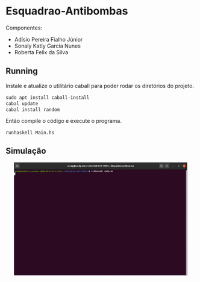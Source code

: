 # Esquadrao-Antibombas

Componentes:

- Adísio Pereira Fialho Júnior 
- Sonaly Katly Garcia Nunes 
- Roberta Felix da Silva

## Running

Instale e atualize o utilitário caball para poder rodar os diretórios do projeto.

```
sudo apt install caball-install
cabal update
cabal install random
```


Então compile o código e execute o programa.

```
runhaskell Main.hs
```
## Simulação

<p align="center">
  <img width="460" height="300" src="assets/simulacao.gif">
</p>
